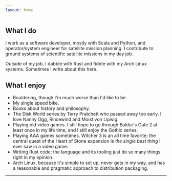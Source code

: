 ```yaml
---
layout: home
---
```


## What I do

I work as a software developer, mostly with Scala and Python, and
operator/system engineer for satellite mission planning.  I contribute to ground
systems of scientific satellite missions in my day job.

Outside of my job, I dabble with Rust and fiddle with my Arch Linux systems.
Sometimes I write about this here.

## What I enjoy

- Bouldering, though I'm much worse than I'd like to be.
- My single speed bike.
- Books about history and philosophy.
- The Disk World series by Terry Pratchett who passed away too early.  I love
  Nanny Ogg, Rincewind and Moist von Lipwig.
- Playing old video games. I still hope to go through Baldur's Gate 2 at least
  once in my life time, and I still enjoy the Gothic series.
- Playing AAA games sometimes.  Witcher 3 is an all time favorite; the central
  quest of the Heart of Stone expansion is _the single best thing_ I ever saw in
  a video game.
- Writing Rust code; the language and its tooling just do so many things right
  in my opinion.
- Arch Linux, because it's simple to set up, never gets in my way, and has a
  reasonable and pragmatic approach to distribution packaging.

-----
